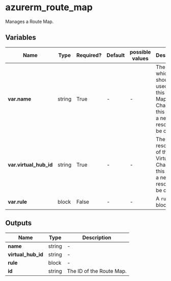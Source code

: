 # azurerm_route_map

Manages a Route Map.

## Variables

| Name | Type | Required? | Default  | possible values | Description |
| ---- | ---- | --------- | -------- | ----------- | ----------- |
| **var.name** | string | True | -  |  -  | The name which should be used for this Route Map. Changing this forces a new resource to be created. | 
| **var.virtual_hub_id** | string | True | -  |  -  | The resource ID of the Virtual Hub. Changing this forces a new resource to be created. | 
| **var.rule** | block | False | -  |  -  | A `rule` block. | 



## Outputs

| Name | Type | Description |
| ---- | ---- | --------- | 
| **name** | string  | - | 
| **virtual_hub_id** | string  | - | 
| **rule** | block  | - | 
| **id** | string  | The ID of the Route Map. | 